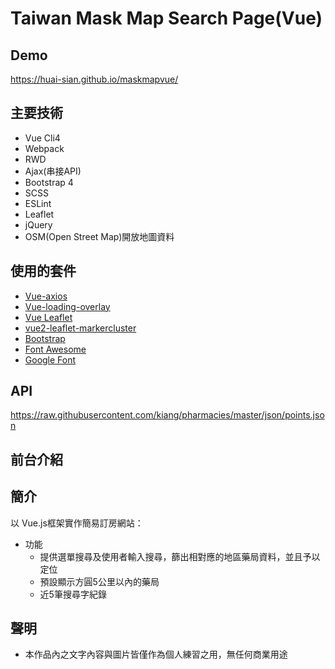 # Taiwan Mask Map Search Page(Vue)

## Demo
https://huai-sian.github.io/maskmapvue/
## 主要技術

* Vue Cli4
* Webpack
* RWD
* Ajax(串接API)
* Bootstrap 4
* SCSS
* ESLint
* Leaflet
* jQuery
* OSM(Open Street Map)開放地圖資料
## 使用的套件

* [Vue-axios](https://github.com/imcvampire/vue-axios#readme)
* [Vue-loading-overlay](https://github.com/ankurk91/vue-loading-overlay)
* [Vue Leaflet](https://vue2-leaflet.netlify.app/)
* [vue2-leaflet-markercluster](https://github.com/jperelli/vue2-leaflet-markercluster)
* [Bootstrap](https://getbootstrap.com/)
* [Font Awesome](https://fontawesome.com/)
* [Google Font](https://fonts.google.com/)
## API

https://raw.githubusercontent.com/kiang/pharmacies/master/json/points.json
## 前台介紹

## 簡介

以 Vue.js框架實作簡易訂房網站：
* 功能
  - 提供選單搜尋及使用者輸入搜尋，篩出相對應的地區藥局資料，並且予以定位
  - 預設顯示方圓5公里以內的藥局
  - 近5筆搜尋字紀錄
## 聲明

* 本作品內之文字內容與圖片皆僅作為個人練習之用，無任何商業用途

